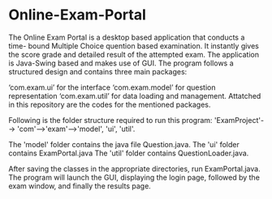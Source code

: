 # Online-Exam-Portal
The Online Exam Portal is a desktop based application that conducts a time- bound Multiple Choice quention based examination. It instantly gives the score grade and detailed result of the attempted exam. The application is Java-Swing based and makes use of GUI. The program follows a structured design and contains three main packages:

‘com.exam.ui’ for the interface
‘com.exam.model’ for question representation
‘com.exam.util’ for data loading and management. 
Attatched in this repository are the codes for the mentioned packages. 

Following is the folder structure required to run this program: 
'ExamProject'--> 'com'-->'exam'-->'model', 'ui', 'util'. 

The 'model' folder contains the java file Question.java. 
The 'ui' folder contains ExamPortal.java
The 'util' folder contains QuestionLoader.java.

After saving the classes in the appropriate directories, run ExamPortal.java. The program will launch the GUI, displaying the login page, followed by the exam window, and finally the results page.
